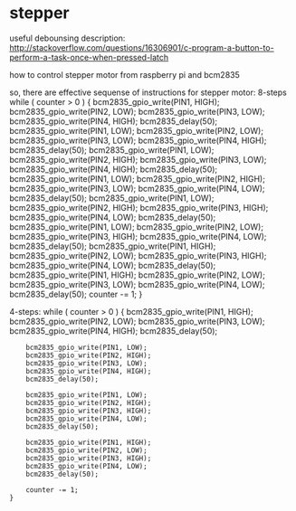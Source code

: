 stepper
=======
useful debounsing description: 
http://stackoverflow.com/questions/16306901/c-program-a-button-to-perform-a-task-once-when-pressed-latch


how to control stepper motor from raspberry pi and bcm2835

so, there are effective sequense of instructions for stepper motor:
8-steps
    while ( counter > 0 ) {
        bcm2835_gpio_write(PIN1, HIGH);
        bcm2835_gpio_write(PIN2, LOW);
        bcm2835_gpio_write(PIN3, LOW);
        bcm2835_gpio_write(PIN4, HIGH);
        bcm2835_delay(50);
        bcm2835_gpio_write(PIN1, LOW);
        bcm2835_gpio_write(PIN2, LOW);
        bcm2835_gpio_write(PIN3, LOW);
        bcm2835_gpio_write(PIN4, HIGH);
        bcm2835_delay(50);
        bcm2835_gpio_write(PIN1, LOW);
        bcm2835_gpio_write(PIN2, HIGH);
        bcm2835_gpio_write(PIN3, LOW);
        bcm2835_gpio_write(PIN4, HIGH);
        bcm2835_delay(50);
        bcm2835_gpio_write(PIN1, LOW);
        bcm2835_gpio_write(PIN2, HIGH);
        bcm2835_gpio_write(PIN3, LOW);
        bcm2835_gpio_write(PIN4, LOW);
        bcm2835_delay(50);
        bcm2835_gpio_write(PIN1, LOW);
        bcm2835_gpio_write(PIN2, HIGH);
        bcm2835_gpio_write(PIN3, HIGH);
        bcm2835_gpio_write(PIN4, LOW);
        bcm2835_delay(50);
        bcm2835_gpio_write(PIN1, LOW);
        bcm2835_gpio_write(PIN2, LOW);
        bcm2835_gpio_write(PIN3, HIGH);
        bcm2835_gpio_write(PIN4, LOW);
        bcm2835_delay(50);
        bcm2835_gpio_write(PIN1, HIGH);
        bcm2835_gpio_write(PIN2, LOW);
        bcm2835_gpio_write(PIN3, HIGH);
        bcm2835_gpio_write(PIN4, LOW);
        bcm2835_delay(50);
        bcm2835_gpio_write(PIN1, HIGH);
        bcm2835_gpio_write(PIN2, LOW);
        bcm2835_gpio_write(PIN3, LOW);
        bcm2835_gpio_write(PIN4, LOW);
        bcm2835_delay(50);
        counter -= 1;
    }
    
4-steps:
    while ( counter > 0 ) {
        bcm2835_gpio_write(PIN1, HIGH);
        bcm2835_gpio_write(PIN2, LOW);
        bcm2835_gpio_write(PIN3, LOW);
        bcm2835_gpio_write(PIN4, HIGH);
        bcm2835_delay(50);

        bcm2835_gpio_write(PIN1, LOW);
        bcm2835_gpio_write(PIN2, HIGH);
        bcm2835_gpio_write(PIN3, LOW);
        bcm2835_gpio_write(PIN4, HIGH);
        bcm2835_delay(50);

        bcm2835_gpio_write(PIN1, LOW);
        bcm2835_gpio_write(PIN2, HIGH);
        bcm2835_gpio_write(PIN3, HIGH);
        bcm2835_gpio_write(PIN4, LOW);
        bcm2835_delay(50);

        bcm2835_gpio_write(PIN1, HIGH);
        bcm2835_gpio_write(PIN2, LOW);
        bcm2835_gpio_write(PIN3, HIGH);
        bcm2835_gpio_write(PIN4, LOW);
        bcm2835_delay(50);

        counter -= 1;
    }
